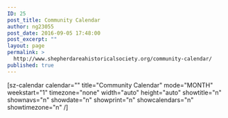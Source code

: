 ```yaml
---
ID: 25
post_title: Community Calendar
author: ng23055
post_date: 2016-09-05 17:48:00
post_excerpt: ""
layout: page
permalink: >
  http://www.shepherdareahistoricalsociety.org/community-calendar/
published: true
---
```

[sz-calendar calendar="" title="Community Calendar" mode="MONTH" weekstart="1" timezone="none" width="auto" height="auto" showtitle="n" shownavs="n" showdate="n" showprint="n" showcalendars="n" showtimezone="n" /]